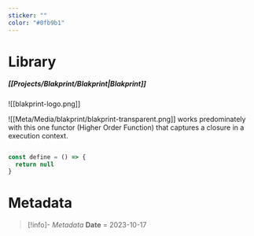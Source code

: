 ```yaml
---
sticker: ""
color: "#0fb9b1"
---
```


# Library
##### [[Projects/Blakprint/Blakprint|Blakprint]]

![[blakprint-logo.png]]


![[Meta/Media/blakprint/blakprint-transparent.png]]
works predominately with this one functor (Higher Order Function) that captures a closure in a execution context.
```typescript

const define = () => {
  return null
}
```



# Metadata
> [!info]- *Metadata*
> **Date** = 2023-10-17